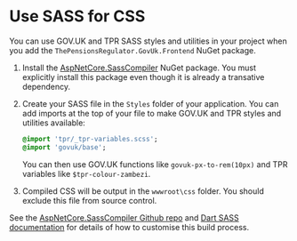 # Use SASS for CSS

You can use GOV.UK and TPR SASS styles and utilities in your project when you add the `ThePensionsRegulator.GovUk.Frontend` NuGet package.

1. Install the [AspNetCore.SassCompiler](https://www.nuget.org/packages/AspNetCore.SassCompiler) NuGet package. You must explicitly install this package even though it is already a transative dependency.
2. Create your SASS file in the `Styles` folder of your application. You can add imports at the top of your file to make GOV.UK and TPR styles and utilities available:

   ```sass
   @import 'tpr/_tpr-variables.scss';
   @import 'govuk/base';
   ```

   You can then use GOV.UK functions like `govuk-px-to-rem(10px)` and TPR variables like `$tpr-colour-zambezi`.

3. Compiled CSS will be output in the `wwwroot\css` folder. You should exclude this file from source control.

See the [AspNetCore.SassCompiler Github repo](https://github.com/koenvzeijl/AspNetCore.SassCompiler) and [Dart SASS documentation](https://sass-lang.com/documentation/cli/dart-sass) for details of how to customise this build process.
